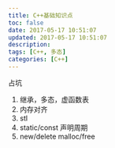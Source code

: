 ```yaml
---
title: C++基础知识点
toc: false
date: 2017-05-17 10:51:07
updated: 2017-05-17 10:51:07
description:
tags: [C++, 多态]
categories: [C++]
---
```


占坑
<!-- more -->

1. 继承，多态，虚函数表
2. 内存对齐
3. stl
4. static/const 声明周期
5. new/delete  malloc/free
